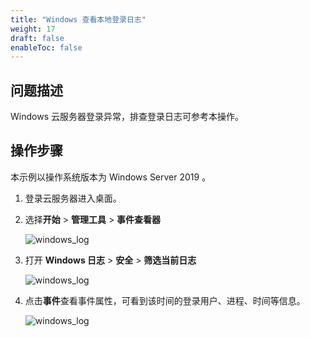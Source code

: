 ```yaml
---
title: "Windows 查看本地登录日志"
weight: 17
draft: false
enableToc: false
---
```

## 问题描述
Windows 云服务器登录异常，排查登录日志可参考本操作。

## 操作步骤

本示例以操作系统版本为 Windows Server 2019 。

1. 登录云服务器进入桌面。

2. 选择**开始** > **管理工具** > **事件查看器**  

   ![windows_log](/compute/vm/_images/Windows_log2.png)

3. 打开  **Windows 日志** > **安全** > **筛选当前日志** 

   ![windows_log](/compute/vm/_images/Windows_log3.png)

4. 点击**事件**查看事件属性，可看到该时间的登录用户、进程、时间等信息。

   ![windows_log](/compute/vm/_images/Windows_log4.png)
